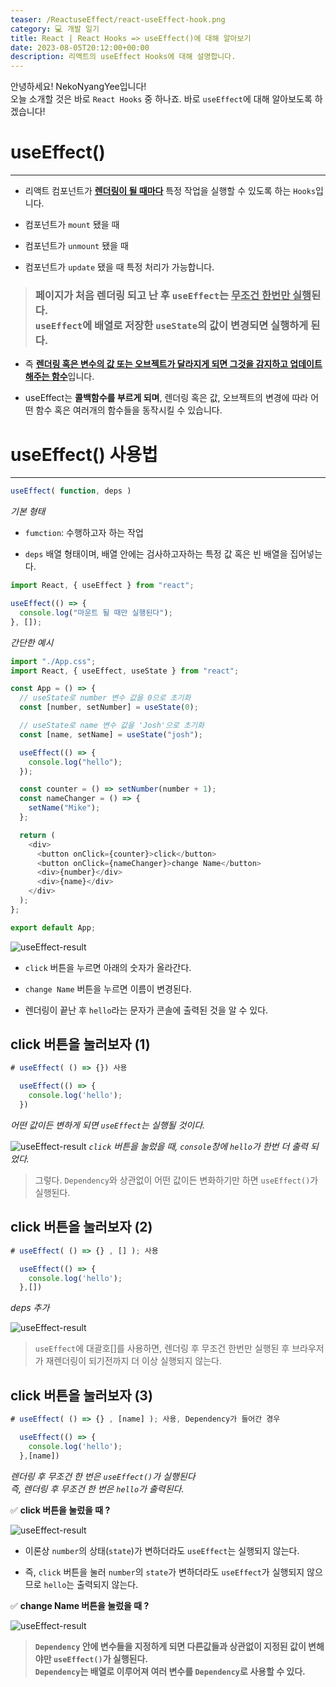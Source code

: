 ```yaml
---
teaser: /ReactuseEffect/react-useEffect-hook.png
category: 💻 개발 일기
title: React | React Hooks => useEffect()에 대해 알아보기
date: 2023-08-05T20:12:00+00:00
description: 리액트의 useEffect Hooks에 대해 설명합니다.
---
```


안녕하세요! NekoNyangYee입니다! <br />
오늘 소개할 것은 바로 `React Hooks` 중 하나죠. 바로 `useEffect`에 대해 알아보도록 하겠습니다!

# useEffect()

---

- 리액트 컴포넌트가 <u>**렌더링이 될 때마다**</u> 특정 작업을 실행할 수 있도록 하는 `Hooks`입니다.

- 컴포넌트가 `mount` 됐을 때

- 컴포넌트가 `unmount` 됐을 때

- 컴포넌트가 `update` 됐을 때 특정 처리가 가능합니다.

> ### 페이지가 처음 렌더링 되고 난 후 `useEffect`는 <u>**무조건 한번만 실행**</u>된다. <br /> `useEffect`에 배열로 저장한 `useState`의 값이 변경되면 실행하게 된다.

- 즉 <u>**렌더링 혹은 변수의 값 또는 오브젝트가 달라지게 되면 그것을 감지하고 업데이트 해주는 함수**</u>입니다.

- useEffect는 **콜백함수를 부르게 되며**, 렌더링 혹은 값, 오브젝트의 변경에 따라 어떤 함수 혹은 여러개의 함수들을 동작시킬 수 있습니다.

# useEffect() 사용법

---

```typescript
useEffect( function, deps )
```

_기본 형태_

- `fumction`: 수행하고자 하는 작업

- `deps` 배열 형태이며, 배열 안에는 검사하고자하는 특정 값 혹은 빈 배열을 집어넣는다.

```typescript
import React, { useEffect } from "react";

useEffect(() => {
  console.log("마운트 될 때만 실행된다");
}, []);
```

_간단한 예시_

```typescript
import "./App.css";
import React, { useEffect, useState } from "react";

const App = () => {
  // useState로 number 변수 값을 0으로 초기화
  const [number, setNumber] = useState(0);

  // useState로 name 변수 값을 'Josh'으로 초기화
  const [name, setName] = useState("josh");

  useEffect(() => {
    console.log("hello");
  });

  const counter = () => setNumber(number + 1);
  const nameChanger = () => {
    setName("Mike");
  };

  return (
    <div>
      <button onClick={counter}>click</button>
      <button onClick={nameChanger}>change Name</button>
      <div>{number}</div>
      <div>{name}</div>
    </div>
  );
};

export default App;
```

![useEffect-result](/ReactuseEffect/useeffect-result-01.png)

- `click` 버튼을 누르면 아래의 숫자가 올라간다.

- `change Name` 버튼을 누르면 이름이 변경된다.

- 렌더링이 끝난 후 `hello`라는 문자가 콘솔에 출력된 것을 알 수 있다.

## click 버튼을 눌러보자 (1)

```typescript
# useEffect( () => {}) 사용

  useEffect(() => {
    console.log('hello');
  })
```

_어떤 값이든 변하게 되면 `useEffect`는 실행될 것이다._

![useEffect-result](/ReactuseEffect/useeffect-result-02.png)
_`click` 버튼을 눌렀을 때, `console`창에 `hello`가 한번 더 출력 되었다._

> 그렇다. `Dependency`와 상관없이 어떤 값이든 변화하기만 하면 `useEffect()`가 실행된다.

## click 버튼을 눌러보자 (2)

```typescript
# useEffect( () => {} , [] ); 사용

  useEffect(() => {
    console.log('hello');
  },[])
```

_deps 추가_

![useEffect-result](/ReactuseEffect/useeffect-result-03.png)

> `useEffect`에 대괄호[]를 사용하면, 렌더링 후 무조건 한번만 실행된 후 브라우저가 재렌더링이 되기전까지 더 이상 실행되지 않는다.

## click 버튼을 눌러보자 (3)

```typescript
# useEffect( () => {} , [name] ); 사용, Dependency가 들어간 경우

  useEffect(() => {
    console.log('hello');
  },[name])
```

_렌더링 후 무조건 한 번은 `useEffect()`가 실행된다 <br />즉, 렌더링 후 무조건 한 번은 `hello`가 출력된다._

✅ **click 버튼을 눌렀을 때 ?**

![useEffect-result](/ReactuseEffect/useeffect-result-04.png)

- 이론상 `number`의 상태(`state`)가 변하더라도 `useEffect`는 실행되지 않는다.

- 즉, `click` 버튼을 눌러 `number`의 `state`가 변하더라도 `useEffect`가 실행되지 않으므로 `hello`는 출력되지 않는다.

✅ **change Name 버튼을 눌렀을 때 ?**

![useEffect-result](/ReactuseEffect/useeffect-result-05.png)

> **`Dependency` 안에 변수들을 지정하게 되면 다른값들과 상관없이 지정된 값이 변해야만 `useEffect()`가 실행된다. <br />`Dependency`는 배열로 이루어져 여러 변수를 `Dependency`로 사용할 수 있다.**
